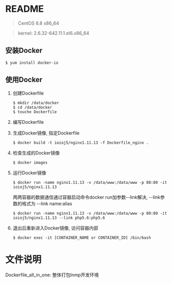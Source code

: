 # README

> CentOS 6.8 x86_64

> kernel: 2.6.32-642.11.1.el6.x86_64

## 安装Docker

```
$ yum install docker-io
```

## 使用Docker

1. 创建Dockerfile

	```
	$ mkdir /data/docker
	$ cd /data/docker
	$ touche Dockerfile
	````

2. 编写Dockerfile

3. 生成Docker镜像, 指定Dockerfile

	```
	$ docker build -t ioioj5/nginx1.11.13 -f Dockerfile_nginx .
	```
4. 检查生成的Docker镜像

	```
	$ docker images
	```
5. 运行Docker镜像

	```
	$ docker run -name nginx1.11.13 -v /data/www:/data/www -p 80:80 -it ioioj5/nginx1.11.13
	```

	两两容器的数据通信通过容器启动命令docker run加参数--link解决, --link参数的格式为  --link name:alias

	```
	$ docker run -name nginx1.11.13 -v /data/www:/data/www -p 80:80 -it ioioj5/nginx1.11.13 --link php5.6:php5.6
	```

6. 退出后重新进入Docker镜像, 访问容器内部

	```
	$ docker exec -it [CONTAINER_NAME or CONTAINER_ID] /bin/bash
	```


# 文件说明

Dockerfile_all_in_one: 整体打包lnmp开发环境